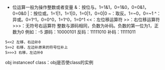 - 位运算一般为操作整数或者变量
&：按位与。1=1&1，0=1&0，0=0&1，0=0&0
|：按位或。1=1|1，1=1|0，1=0|1，0=0|0
~：取反。1=~0，0=~1
^：异或。0=1^1，0=0^0，1=1^0，1=0^1
<<：左位移运算符
\>>：右位移运算符
\>>>：无符号右运算符
整数与源码相同，负数为补码。负数的第一位为1，正数为0
例如：-5
源码：10000101
反码：11111010
补码：11111011
```
5<<2 左移，右边补0
5>>2 右移，左边补原来的符号位补上
5>>>3 右移，左边补0
```
obj instanceof class：obj是否使class的实例

